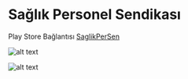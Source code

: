 # Sağlık Personel Sendikası

Play Store Bağlantısı [ SaglikPerSen ]

![alt text](https://lh3.googleusercontent.com/pmJWI0T04HrQ8Paxq44W9oP3mA0to9T5bUu0VHEpSJPNWgKCOZW6hwCsCcvMKw9P5Kw=w720-h310-rw "Uygulamadan alınan görüntü")

![alt text](https://lh3.googleusercontent.com/MOOU8jB9_D4hLsfwvegpkandiZlLO0fMeKDzNbX-XaRwUPbIzG6Pwrth9Qjpon4HaA=w720-h310-rw "Uygulamadan alınan görüntü")

[SaglikPerSen]: <https://play.google.com/store/apps/details?id=com.softalika.saglikpersen&hl=tr>
